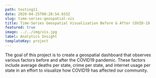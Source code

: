```yaml
---
path: testing11
date: 2020-04-25T00:28:54.933Z
slug: time-series-geospatial-vis
title: Time-Series Geospatial Visualization Before & After COVID-19
featured: true
image: ../../img/vis.jpg
label: Analytics Insight
templateKey: project
---
```

The goal of this project is to create a geospatial dashboard that observes various factors before and after the COVID19 pandemic. These factors include average deaths per state, crime per state, and internet usage per state in an effort to visualize how COVID19 has affected our community.